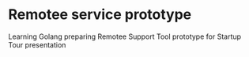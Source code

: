 # Remotee service prototype

Learning Golang preparing Remotee Support Tool prototype for Startup Tour presentation
